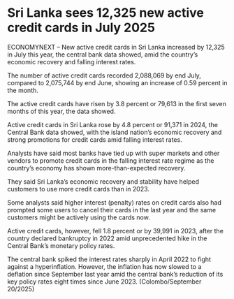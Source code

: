 # Sri Lanka sees 12,325 new active credit cards in July 2025

ECONOMYNEXT – New active credit cards in Sri Lanka increased by 12,325 in July this year, the central bank data showed, amid the country’s economic recovery and falling interest rates.

The number of active credit cards recorded 2,088,069 by end July, compared to 2,075,744 by end June, showing an increase of 0.59 percent in the month.

The active credit cards have risen by 3.8 percent or 79,613 in the first seven months of this year, the data showed.

Active credit cards in Sri Lanka rose by 4.8 percent or 91,371 in 2024, the Central Bank data showed, with the island nation’s economic recovery and strong promotions for credit cards amid falling interest rates.

Analysts have said most banks have tied up with super markets and other vendors to promote credit cards in the falling interest rate regime as the country’s economy has shown more-than-expected recovery.

They said Sri Lanka’s economic recovery and stability have helped customers to use more credit cards than in 2023.

Some analysts said higher interest (penalty) rates on credit cards also had prompted some users to cancel their cards in the last year and the same customers might be actively using the cards now.

Active credit cards, however, fell 1.8 percent or by 39,991 in 2023, after the country declared bankruptcy in 2022 amid unprecedented hike in the Central Bank’s monetary policy rates.

The central bank spiked the interest rates sharply in April 2022 to fight against a hyperinflation. However, the inflation has now slowed to a deflation since September last year amid the central bank’s reduction of its key policy rates eight times since June 2023. (Colombo/September 20/2025)
